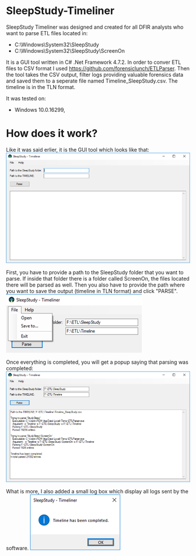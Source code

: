 # SleepStudy-Timeliner

SleepStudy Timeliner was designed and created for all DFIR analysts who want to parse ETL files located in:

- C:\Windows\System32\SleepStudy
- C:\Windows\System32\SleepStudy\ScreenOn

It is a GUI tool written in C# .Net Framework 4.7.2. In order to conver ETL files to CSV format I used https://github.com/forensiclunch/ETLParser. Then the tool takes the CSV output, filter logs providing valuable forensics data and saved them to a seperate file named Timeline_SleepStudy.csv. The timeline is in the TLN format. 

It was tested on:

- Windows 10.0.16299,

# How does it work?

Like it was said erlier, it is the GUI tool which looks like that:
![alt text](https://github.com/gajos112/SleepStudy-Timeliner/blob/main/images/0.png?raw=true)

First, you have to provide a path to the SleepStudy folder that you want to parse. If inside that folder there is a folder called ScreenOn, the files located there will be parsed as well. Then you also have to provide the path where you want to save the output (timeline in TLN format) and click "PARSE".
![alt text](https://github.com/gajos112/SleepStudy-Timeliner/blob/main/images/1.png?raw=true)

Once everything is completed, you will get a popup saying that parsing was completed:
![alt text](https://github.com/gajos112/SleepStudy-Timeliner/blob/main/images/2.png?raw=true)

What is more, I also added a small log box which display all logs sent by the software.
![alt text](https://github.com/gajos112/SleepStudy-Timeliner/blob/main/images/3.png?raw=true)

